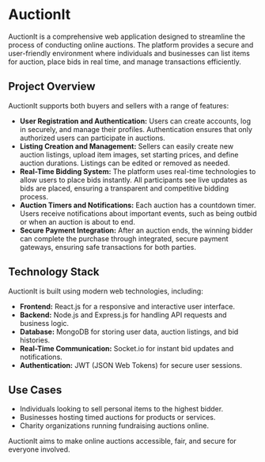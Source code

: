 # AuctionIt

AuctionIt is a comprehensive web application designed to streamline the process of conducting online auctions. The platform provides a secure and user-friendly environment where individuals and businesses can list items for auction, place bids in real time, and manage transactions efficiently.

## Project Overview

AuctionIt supports both buyers and sellers with a range of features:

- **User Registration and Authentication:** Users can create accounts, log in securely, and manage their profiles. Authentication ensures that only authorized users can participate in auctions.
- **Listing Creation and Management:** Sellers can easily create new auction listings, upload item images, set starting prices, and define auction durations. Listings can be edited or removed as needed.
- **Real-Time Bidding System:** The platform uses real-time technologies to allow users to place bids instantly. All participants see live updates as bids are placed, ensuring a transparent and competitive bidding process.
- **Auction Timers and Notifications:** Each auction has a countdown timer. Users receive notifications about important events, such as being outbid or when an auction is about to end.
- **Secure Payment Integration:** After an auction ends, the winning bidder can complete the purchase through integrated, secure payment gateways, ensuring safe transactions for both parties.

## Technology Stack

AuctionIt is built using modern web technologies, including:

- **Frontend:** React.js for a responsive and interactive user interface.
- **Backend:** Node.js and Express.js for handling API requests and business logic.
- **Database:** MongoDB for storing user data, auction listings, and bid histories.
- **Real-Time Communication:** Socket.io for instant bid updates and notifications.
- **Authentication:** JWT (JSON Web Tokens) for secure user sessions.

## Use Cases

- Individuals looking to sell personal items to the highest bidder.
- Businesses hosting timed auctions for products or services.
- Charity organizations running fundraising auctions online.

AuctionIt aims to make online auctions accessible, fair, and secure for everyone involved.
